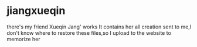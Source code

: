 # jiangxueqin
there's my friend Xueqin Jang' works
It contains her all creation sent to me,I don't know where to restore these files,so I upload to the website to memorize her
